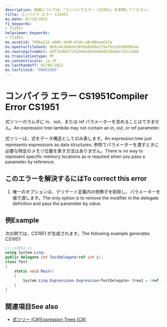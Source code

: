 ```yaml
---
description: 詳細については、「コンパイラエラー CS1951」を参照してください。
title: コンパイラ エラー CS1951
ms.date: 07/20/2015
f1_keywords:
- CS1951
helpviewer_keywords:
- CS1951
ms.assetid: 799ba212-a000-44d9-b7da-a8c00eae63fa
ms.openlocfilehash: 8b9c44169edcd0fda8569e175ef51a16560db5ae
ms.sourcegitcommit: ddf7edb67715a5b9a45e3dd44536dabc153c1de0
ms.translationtype: MT
ms.contentlocale: ja-JP
ms.lasthandoff: 02/06/2021
ms.locfileid: "99653265"
---
```

# <a name="compiler-error-cs1951"></a><span data-ttu-id="57d32-103">コンパイラ エラー CS1951</span><span class="sxs-lookup"><span data-stu-id="57d32-103">Compiler Error CS1951</span></span>

<span data-ttu-id="57d32-104">式ツリーのラムダに in、out、または ref パラメーターを含めることはできません。</span><span class="sxs-lookup"><span data-stu-id="57d32-104">An expression tree lambda may not contain an in, out, or ref parameter.</span></span>  
  
 <span data-ttu-id="57d32-105">式ツリーは、式をデータ構造としてのみ表します。</span><span class="sxs-lookup"><span data-stu-id="57d32-105">An expression tree just represents expressions as data structures.</span></span> <span data-ttu-id="57d32-106">参照でパラメーターを渡すときに必要な特定のメモリ位置を表す方法はありません。</span><span class="sxs-lookup"><span data-stu-id="57d32-106">There is no way to represent specific memory locations as is required when you pass a parameter by reference.</span></span>  
  
## <a name="to-correct-this-error"></a><span data-ttu-id="57d32-107">このエラーを解決するには</span><span class="sxs-lookup"><span data-stu-id="57d32-107">To correct this error</span></span>  
  
1. <span data-ttu-id="57d32-108">唯一のオプションは、デリゲート定義内の修飾子を削除し、パラメーターを値で渡します。</span><span class="sxs-lookup"><span data-stu-id="57d32-108">The only option is to remove the modifier in the delegate definition and pass the parameter by value.</span></span>  
  
## <a name="example"></a><span data-ttu-id="57d32-109">例</span><span class="sxs-lookup"><span data-stu-id="57d32-109">Example</span></span>  

 <span data-ttu-id="57d32-110">次の例では、CS1951 が生成されます。</span><span class="sxs-lookup"><span data-stu-id="57d32-110">The following example generates CS1951:</span></span>  
  
```csharp  
// cs1951.cs  
using System.Linq;  
public delegate int TestDelegate(ref int i);  
class Test  
{  
    static void Main()  
    {  
        System.Linq.Expressions.Expression<TestDelegate> tree1 = (ref int x) => x; // CS1951  
    }  
}  
```  
  
## <a name="see-also"></a><span data-ttu-id="57d32-111">関連項目</span><span class="sxs-lookup"><span data-stu-id="57d32-111">See also</span></span>

- [<span data-ttu-id="57d32-112">式ツリー (C#)</span><span class="sxs-lookup"><span data-stu-id="57d32-112">Expression Trees (C#)</span></span>](../programming-guide/concepts/expression-trees/index.md)
